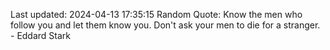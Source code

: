 Last updated: 2024-04-13 17:35:15
Random Quote: Know the men who follow you and let them know you.  Don't ask your men to die for a stranger.  -  Eddard Stark